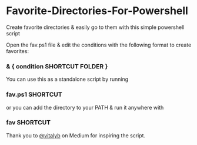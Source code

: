 # Favorite-Directories-For-Powershell
Create favorite directories &amp; easily go to them with this simple powershell script

Open the fav.ps1 file & edit the conditions with the following format to create favorites:

### & { condition SHORTCUT FOLDER }

You can use this as a standalone script by running 
### fav.ps1 SHORTCUT
or you can add the directory to your PATH & run it anywhere with 
### fav SHORTCUT


Thank you to [@vitalyb](https://medium.com/@vitalyb) on Medium for inspiring the script.

